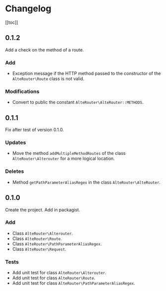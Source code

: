 # Changelog

[[toc]]

## 0.1.2

Add a check on the method of a route.

### Add

- Exception message if the HTTP method passed to the constructor of the `AlteRouter\Route` class is not valid.

### Modifications

- Convert to public the constant `AlteRouter\AlteRouter::METHODS`.

## 0.1.1

Fix after test of version 0.1.0.

### Updates

- Move the method `addMultipleMethodRoutes` of the class `AlteRouter\Alterouter` for a more logical location.

### Deletes

- Method `getPathParameterAliasRegex` in the class `AlteRouter\AlteRouter`.

## 0.1.0

Create the project. Add in packagist.

### Add

- Class `AlteRouter\Alterouter`.
- Class `AlteRouter\Route`.
- Class `AlteRouter\PathParameterAliasRegex`.
- Class `AlteRouter\Request`.

### Tests

- Add unit test for class `AlteRouter\Alterouter`.
- Add unit test for class `AlteRouter\Route`.
- Add unit test for class `AlteRouter\PathParameterAliasRegex`.

